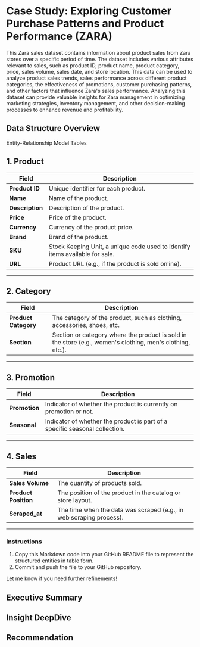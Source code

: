 # Case Study: Exploring Customer Purchase Patterns and Product Performance (ZARA)
This Zara sales dataset contains information about product sales from Zara stores over a specific period of time. The dataset includes various attributes relevant to sales, such as product ID, product name, product category, price, sales volume, sales date, and store location. This data can be used to analyze product sales trends, sales performance across different product categories, the effectiveness of promotions, customer purchasing patterns, and other factors that influence Zara's sales performance. Analyzing this dataset can provide valuable insights for Zara management in optimizing marketing strategies, inventory management, and other decision-making processes to enhance revenue and profitability.

## Data Structure Overview

Entity-Relationship Model Tables

## 1. Product
| Field          | Description                                                                                      |
|-----------------|--------------------------------------------------------------------------------------------------|
| **Product ID**  | Unique identifier for each product.                                                             |
| **Name**        | Name of the product.                                                                            |
| **Description** | Description of the product.                                                                     |
| **Price**       | Price of the product.                                                                           |
| **Currency**    | Currency of the product price.                                                                  |
| **Brand**       | Brand of the product.                                                                           |
| **SKU**         | Stock Keeping Unit, a unique code used to identify items available for sale.                    |
| **URL**         | Product URL (e.g., if the product is sold online).                                              |

---

## 2. Category
| Field              | Description                                                                                      |
|---------------------|--------------------------------------------------------------------------------------------------|
| **Product Category**| The category of the product, such as clothing, accessories, shoes, etc.                         |
| **Section**         | Section or category where the product is sold in the store (e.g., women's clothing, men's clothing, etc.). |

---

## 3. Promotion
| Field         | Description                                                                                      |
|---------------|--------------------------------------------------------------------------------------------------|
| **Promotion** | Indicator of whether the product is currently on promotion or not.                              |
| **Seasonal**  | Indicator of whether the product is part of a specific seasonal collection.                     |

---

## 4. Sales
| Field              | Description                                                                                      |
|---------------------|--------------------------------------------------------------------------------------------------|
| **Sales Volume**    | The quantity of products sold.                                                                  |
| **Product Position**| The position of the product in the catalog or store layout.                                     |
| **Scraped_at**      | The time when the data was scraped (e.g., in web scraping process).                             |

---

### Instructions
1. Copy this Markdown code into your GitHub README file to represent the structured entities in table form.
2. Commit and push the file to your GitHub repository.

Let me know if you need further refinements!




## Executive Summary
## Insight DeepDive
## Recommendation 
